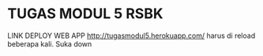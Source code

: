 # TUGAS MODUL 5 RSBK
LINK DEPLOY WEB APP
http://tugasmodul5.herokuapp.com/
harus di reload beberapa kali. Suka down

